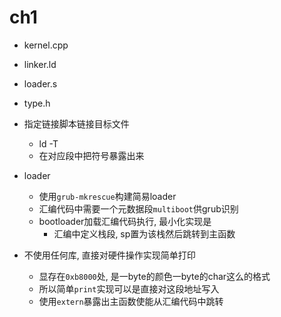 # ch1

- kernel.cpp
- linker.ld
- loader.s
- type.h

- 指定链接脚本链接目标文件
	* ld -T
	* 在对应段中把符号暴露出来
- loader
	* 使用`grub-mkrescue`构建简易loader
	* 汇编代码中需要一个元数据段`multiboot`供grub识别
	* bootloader加载汇编代码执行, 最小化实现是
		+ 汇编中定义栈段, sp置为该栈然后跳转到主函数
- 不使用任何库, 直接对硬件操作实现简单打印
	* 显存在`0xb8000`处, 是一byte的颜色一byte的char这么的格式
	* 所以简单`print`实现可以是直接对这段地址写入
	* 使用`extern`暴露出主函数使能从汇编代码中跳转

